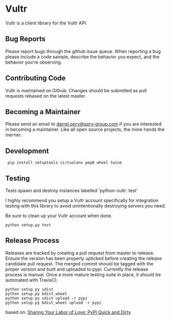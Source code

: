# Vultr

Vultr is a client library for the Vultr API.

## Bug Reports

Please report bugs through the github issue queue. When reporting a bug please include a code sample, describe the behavior you expect, and the behavior you're observing.

## Contributing Code

Vultr is maintained on Github. Changes should be submitted as pull requests rebased on the latest master.

## Becoming a Maintainer

Please send an email to darrel.opry@spry-group.com if you are interested in becoming a maintainer. Like all open source projects, the more hands the merrier.

## Development

```
 pip install setuptools virtualenv pep8 wheel twine

```

## Testing

Tests spawn and destroy instances labelled 'python-vultr: test'

I highly recommend you setup a Vultr account specifically for integration testing with
this library to avoid unintentionally destroying servers you need.

Be sure to clean up your Vultr account when done.

```
python setup.py test
```

## Release Process

Releases are tracked by creating a pull request from master to release. Ensure the version has been properly upticked before creating the release candidate pull request. The merged commit should be tagged with the proper version and built and uploaded to pypi. Currently the release process is manual. Once a more mature testing suite in place, it should be automated with TravisCI.

```
python setup.py sdist
python setup.py bdist_wheel
python setup.py sdist upload -r pypi
python setup.py bdist_wheel upload -r pypi
```

based on: [Sharing Your Labor of Love: PyPI Quick and Dirty](https://hynek.me/articles/sharing-your-labor-of-love-pypi-quick-and-dirty/)
